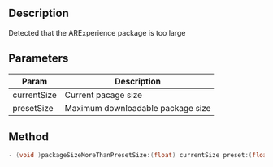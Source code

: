 ## Description
Detected that the ARExperience package is too large

## Parameters

| Param       | Description                       |
| ----------- | --------------------------------- |
| currentSize | Current pacage size               |
| presetSize  | Maximum downloadable package size |

## Method

```objectivec
- (void )packageSizeMoreThanPresetSize:(float) currentSize preset:(float) presetSize;
```
